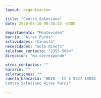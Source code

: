 ```yaml
---
layout: organizacion

title: "Centro Salesiano"
date: 2020-04-10 00:56:55 -0300

departamento: "Montevideo"
barrio: "Aires Puros"
actividades: "Canasta"
necesidades: "Solo dinero"
telefono_contacto: "2355 5684"
direccion: "No corresponde"

otros_contactos: ""
horario: ""
aclaraciones: ""
cuenta_bancaria: "BBVA - CC $ 9927 19836
Centro Salesiano Aires Puros"

---
```

